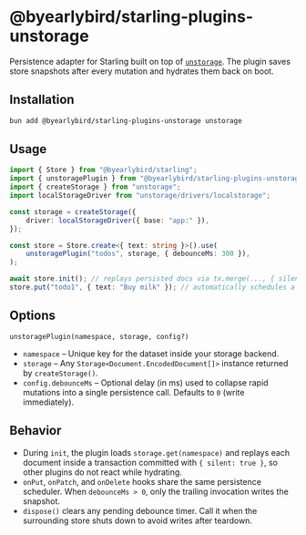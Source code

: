 # @byearlybird/starling-plugins-unstorage

Persistence adapter for Starling built on top of [`unstorage`](https://github.com/unjs/unstorage). The plugin saves store snapshots after every mutation and hydrates them back on boot.

## Installation

```bash
bun add @byearlybird/starling-plugins-unstorage unstorage
```

## Usage

```typescript
import { Store } from "@byearlybird/starling";
import { unstoragePlugin } from "@byearlybird/starling-plugins-unstorage";
import { createStorage } from "unstorage";
import localStorageDriver from "unstorage/drivers/localstorage";

const storage = createStorage({
	driver: localStorageDriver({ base: "app:" }),
});

const store = Store.create<{ text: string }>().use(
	unstoragePlugin("todos", storage, { debounceMs: 300 }),
);

await store.init(); // replays persisted docs via tx.merge(..., { silent: true })
store.put("todo1", { text: "Buy milk" }); // automatically schedules a snapshot write
```

## Options

`unstoragePlugin(namespace, storage, config?)`

- `namespace` – Unique key for the dataset inside your storage backend.
- `storage` – Any `Storage<Document.EncodedDocument[]>` instance returned by `createStorage()`.
- `config.debounceMs` – Optional delay (in ms) used to collapse rapid mutations into a single persistence call. Defaults to `0` (write immediately).

## Behavior

- During `init`, the plugin loads `storage.get(namespace)` and replays each document inside a transaction committed with `{ silent: true }`, so other plugins do not react while hydrating.
- `onPut`, `onPatch`, and `onDelete` hooks share the same persistence scheduler. When `debounceMs > 0`, only the trailing invocation writes the snapshot.
- `dispose()` clears any pending debounce timer. Call it when the surrounding store shuts down to avoid writes after teardown.
